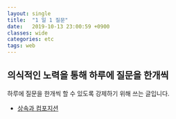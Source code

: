 ```yaml
---
layout: single
title:  "1 일 1 질문"
date:   2019-10-13 23:00:59 +0900
classes: wide
categories: etc
tags: web
---
```


## 의식적인 노력을 통해 하루에 질문을 한개씩

하루에 질문을 한개씩 할 수 있도록 강제하기 위해 쓰는 글입니다.

- [상속과 컴포지션](https://smjeon.dev/etc/composite-extends/)

